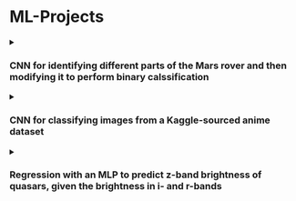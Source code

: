 # ML-Projects
  <details>
    <summary><h3>CNN for identifying different parts of the Mars rover and then modifying it to perform binary calssification</h3></summary>
    Text 1
  </details>
  
  <details>
    <summary><h3>CNN for classifying images from a Kaggle-sourced anime dataset</h3></summary>
    Text 2
  </details>

  <details>
    <summary><h3>Regression with an MLP to predict z-band brightness of quasars, given the brightness in i- and r-bands</h3></summary>
    Text 3
  </details>
